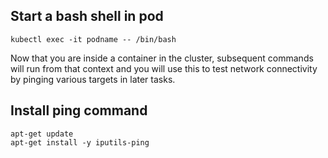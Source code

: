 ## Start a bash shell in pod
```
kubectl exec -it podname -- /bin/bash
```

Now that you are inside a container in the cluster, 
subsequent commands will run from that context 
and you will use this to test network connectivity 
by pinging various targets in later tasks.

## Install ping command
```
apt-get update
apt-get install -y iputils-ping
```

